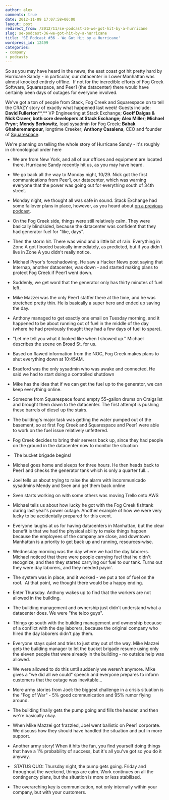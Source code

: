 ```yaml
---
author: alex
comments: true
date: 2012-11-09 17:07:58+00:00
layout: post
redirect_from: /2012/11/se-podcast-36-we-got-hit-by-a-hurricane
slug: se-podcast-36-we-got-hit-by-a-hurricane
title: 'SE Podcast #36 - We Got Hit by a Hurricane'
wordpress_id: 12499
categories:
- company
- podcasts
---
```


So as you may have heard in the news, the east coast got hit pretty hard by Hurricane Sandy - in particular, our datacenter in Lower Manhattan was almost knocked entirely offline.  If not for the incredible efforts of Fog Creek Software, Squarespace, and Peer1 (the datacenter) there would have certainly been days of outages for everyone involved.

We've got a ton of people from Stack, Fog Creek and Squarespace on to tell the CRAZY story of exactly what happened last week! Guests include: **David Fullerton****,** VP Engineering at Stack Exchange; **Geoff Dalgas & Nick Craver, **both core developers at Stack Exchange;** Alex Miller**; **Michael Pryo**r; **Mendy Berkowitz**, lead sysadmin for Fog Creek; **Babak Ghaheremanpour**, longtime Creeker; **Anthony Casalena**, CEO and founder of [Squarespace](http://www.squarespace.com/).

We're planning on telling the whole story of Hurricane Sandy - it's roughly in chronological order here



	
  * We are from New York, and all of our offices and equipment are located there. Hurricane Sandy recently hit us, as you may have heard.

	
  * We go back all the way to Monday night, 10/29. Nick got the first communications from Peer1, our datacenter, which was warning everyone that the power was going out for everything south of 34th street.

	
  * Monday night, we thought all was safe in sound. Stack Exchange had some failover plans in place, however, as you heard about [on a previous podcast](http://blog.stackoverflow.com/2012/10/se-podcast-34/).

	
  * On the Fog Creek side, things were still relatively calm. They were basically blindsided, because the datacenter was confident that they had generator fuel for "like, days".

	
  * Then the storm hit. There was wind and a little bit of rain. Everything in Zone A got flooded basically immediately, as predicted, but if you didn't live in Zone A you didn't really notice.

	
  * Michael Pryor's foreshadowing. He saw a Hacker News post saying that Internap, another datacenter, was down - and started making plans to protect Fog Creek if Peer1 went down.

	
  * Suddenly, we get word that the generator only has thirty minutes of fuel left.

	
  * Mike Mazzei was the only Peer1 staffer there at the time, and he was stretched pretty thin. He is basically a super hero and ended up saving the day.

	
  * Anthony managed to get exactly one email on Tuesday morning, and it happened to be about running out of fuel in the middle of the day (where he had previously thought they had a few days of fuel to spare).

	
  * "Let me tell you what it looked like when I showed up." Michael describes the scene on Broad St. for us.

	
  * Based on flawed information from the NOC, Fog Creek makes plans to shut everything down at 10:45AM.

	
  * Bradford was the only sysadmin who was awake and connected. He said we had to start doing a controlled shutdown

	
  * Mike has the idea that if we can get the fuel up to the generator, we can keep everything online.

	
  * Someone from Squarespace found empty 55-gallon drums on Craigslist and brought them down to the datacenter. The first attempt is pushing these barrels of diesel up the stairs.

	
  * The building's major task was getting the water pumped out of the basement, so at first Fog Creek and Squarespace and Peer1 were able to work on the fuel issue relatively unfettered.

	
  * Fog Creek decides to bring their servers back up, since they had people on the ground in the datacenter now to monitor the situation

	
  *  The bucket brigade begins!

	
  * Michael goes home and sleeps for three hours. He then heads back to Peer1 and checks the generator tank which is only a quarter full...

	
  * Joel tells us about trying to raise the alarm with incommunicado sysadmins Mendy and Sven and get them back online

	
  * Sven starts working on with some others was moving Trello onto AWS

	
  * Michael tells us about how lucky he got with the Fog Creek fishtank during last year's power outage. Another example of how we were very lucky to be accidentally prepared for this event.

	
  * Everyone laughs at us for having datacenters in Manhattan, but the clear benefit is that we had the physical ability to make things happen because the employees of the company are close, and downtown Manhattan is a priority to get back up and running, resources-wise.

	
  * Wednesday morning was the day where we had the day laborers. Michael noticed that there were people carrying fuel that he didn't recognize, and then they started carrying our fuel to our tank. Turns out they were day laborers, and they needed payin'.

	
  * The system was in place, and it worked - we put a ton of fuel on the roof.  At that point, we thought there would be a happy ending.

	
  * Enter Thursday. Anthony wakes up to find that the workers are not allowed in the building.

	
  * The building management and ownership just didn't understand what a datacenter does. We were "the telco guys".

	
  * Things go south with the building management and ownership because of a conflict with the day laborers, because the original company who hired the day laborers didn't pay them.

	
  * Everyone stays quiet and tries to just stay out of the way. Mike Mazzei gets the building manager to let the bucket brigade resume using only the eleven people that were already in the building - no outside help was allowed.

	
  * We were allowed to do this until suddenly we weren't anymore. Mike gives a "we did all we could" speech and everyone prepares to inform customers that the outage was inevitable…

	
  * More army stories from Joel: the biggest challenge in a crisis situation is the "Fog of War" - 5% good communication and 95% rumor flying around.

	
  * The building finally gets the pump going and fills the header, and then we're basically okay.

	
  * When Mike Mazzei got frazzled, Joel went ballistic on Peer1 corporate. We discuss how they should have handled the situation and put in more support.

	
  * Another army story! When it hits the fan, you find yourself doing things that have a 1% probability of success, but it's all you've got so you do it anyway.

	
  *  STATUS QUO: Thursday night, the pump gets going. Friday and throughout the weekend, things are calm. Work continues on all the contingency plans, but the situation is more or less stabilized.

	
  * The overarching key is communication, not only internally within your company, but with your customers.


  



  

